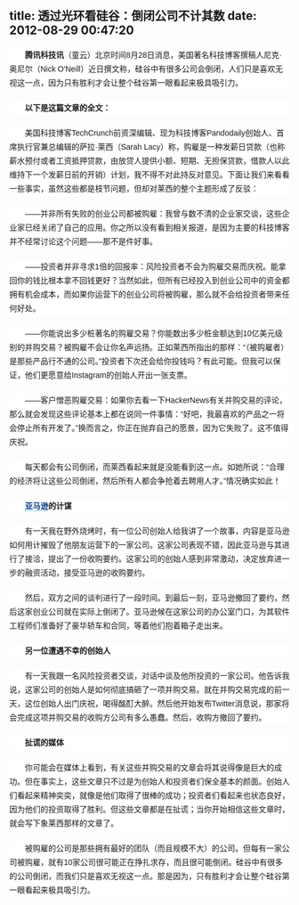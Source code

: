 title: 透过光环看硅谷：倒闭公司不计其数
date: 2012-08-29 00:47:20
---

<p style="margin:20px auto 0px;padding:0px;line-height:25px;font-family:宋体, arial, sans-serif;font-size:14px;white-space:normal;background-color:#FFFFFF;text-indent:2em;">
	<strong>腾讯科技讯</strong>（童云）北京时间8月28日消息，美国著名科技博客撰稿人尼克·奥尼尔（Nick O'Neill）近日撰文称，硅谷中有很多公司会倒闭，人们只是喜欢无视这一点，因为只有胜利才会让整个硅谷第一眼看起来极具吸引力。
</p>
<p style="margin:20px auto 0px;padding:0px;line-height:25px;font-family:宋体, arial, sans-serif;font-size:14px;white-space:normal;background-color:#FFFFFF;text-indent:2em;">
	<strong>以下是这篇文章的全文：</strong>
</p>
<p style="margin:20px auto 0px;padding:0px;line-height:25px;font-family:宋体, arial, sans-serif;font-size:14px;white-space:normal;background-color:#FFFFFF;text-indent:2em;">
	美国科技博客TechCrunch前资深编辑、现为科技博客Pandodaily创始人、首席执行官兼总编辑的萨拉·莱西（Sarah Lacy）称，购雇是一种发薪日贷款（也称薪水预付或者工资抵押贷款，由放贷人提供小额、短期、无担保贷款，借款人以此维持下一个发薪日前的开销）计划，我不得不对此持反对意见。下面让我们来看看一些事实，虽然这些都是枝节问题，但却对莱西的整个主题形成了反驳：
</p>
<p style="margin:20px auto 0px;padding:0px;line-height:25px;font-family:宋体, arial, sans-serif;font-size:14px;white-space:normal;background-color:#FFFFFF;text-indent:2em;">
	——并非所有失败的创业公司都被购雇：我曾与数不清的企业家交谈，这些企业家已经关闭了自己的应用。你之所以没有看到相关报道，是因为主要的科技博客并不经常讨论这个问题——那不是件好事。
</p>
<p style="margin:20px auto 0px;padding:0px;line-height:25px;font-family:宋体, arial, sans-serif;font-size:14px;white-space:normal;background-color:#FFFFFF;text-indent:2em;">
	——投资者并非寻求1倍的回报率：风险投资者不会为购雇交易而庆祝。能拿回你的钱比根本拿不回钱更好？当然如此，但所有已经投入到创业公司中的资金都拥有机会成本，而如果你运营下的创业公司将被购雇，那么就不会给投资者带来任何好处。
</p>
<p style="margin:20px auto 0px;padding:0px;line-height:25px;font-family:宋体, arial, sans-serif;font-size:14px;white-space:normal;background-color:#FFFFFF;text-indent:2em;">
	——你能说出多少桩著名的购雇交易？你能数出多少桩金额达到10亿美元级别的并购交易？被购雇不会让你名声远扬。正如莱西所指出的那样：“（被购雇者）是那些产品行不通的公司。”投资者下次还会给你投钱吗？有此可能。但我可以保证，他们更愿意给Instagram的创始人开出一张支票。
</p>
<p style="margin:20px auto 0px;padding:0px;line-height:25px;font-family:宋体, arial, sans-serif;font-size:14px;white-space:normal;background-color:#FFFFFF;text-indent:2em;">
	——客户憎恶购雇交易：如果你去看一下HackerNews有关并购交易的评论，那么就会发现这些评论基本上都在说同一件事情：“好吧，我最喜欢的产品之一将会停止所有开发了。”换而言之，你正在抛弃自己的愿景，因为它失败了。这不值得庆祝。
</p>
<p style="margin:20px auto 0px;padding:0px;line-height:25px;font-family:宋体, arial, sans-serif;font-size:14px;white-space:normal;background-color:#FFFFFF;text-indent:2em;">
	每天都会有公司倒闭，而莱西看起来就是没能看到这一点。如她所说：“合理的经济将让这些公司倒闭，然后所有人都会争抢着去聘用人才。”情况确实如此！
</p>
<p style="margin:20px auto 0px;padding:0px;line-height:25px;font-family:宋体, arial, sans-serif;font-size:14px;white-space:normal;background-color:#FFFFFF;text-indent:2em;">
	<strong><a class="a-tips-Article-QQ" href="http://stockhtm.finance.qq.com/astock/ggcx/AMZN.OQ.htm" target="_blank" style="color:#0B3B8C;text-decoration:none;border-bottom-width:1px;border-bottom-style:dotted;border-bottom-color:#0781C7;">亚马逊</a>的计谋</strong>
</p>
<p style="margin:20px auto 0px;padding:0px;line-height:25px;font-family:宋体, arial, sans-serif;font-size:14px;white-space:normal;background-color:#FFFFFF;text-indent:2em;">
	有一天我在野外烧烤时，有一位公司创始人给我讲了一个故事，内容是亚马逊如何用计摧毁了他朋友运营下的一家公司。这家公司表现不错，因此亚马逊与其进行了接洽，提出了一份收购要约。这家公司的创始人感到非常激动，决定放弃进一步的融资活动，接受亚马逊的收购要约。
</p>
<p style="margin:20px auto 0px;padding:0px;line-height:25px;font-family:宋体, arial, sans-serif;font-size:14px;white-space:normal;background-color:#FFFFFF;text-indent:2em;">
	然后，双方之间的谈判进行了一段时间。到最后一刻，亚马逊撤回了要约，然后这家创业公司就在实际上倒闭了。亚马逊候在这家公司的办公室门口，为其软件工程师们准备好了豪华轿车和合同，等着他们抱着箱子走出来。
</p>
<p style="margin:20px auto 0px;padding:0px;line-height:25px;font-family:宋体, arial, sans-serif;font-size:14px;white-space:normal;background-color:#FFFFFF;text-indent:2em;">
	<strong>另一位遭遇不幸的创始人</strong>
</p>
<p style="margin:20px auto 0px;padding:0px;line-height:25px;font-family:宋体, arial, sans-serif;font-size:14px;white-space:normal;background-color:#FFFFFF;text-indent:2em;">
	有一天我跟一名风险投资者交谈，对话中谈及他所投资的一家公司。他告诉我说，这家公司的创始人是如何彻底搞砸了一项并购交易。就在并购交易完成的前一天，这位创始人出门庆祝，喝得酩酊大醉。然后他开始发布Twitter消息说，那家将会完成这项并购交易的收购方公司有多么愚蠢。然后，收购方撤回了要约。
</p>
<p style="margin:20px auto 0px;padding:0px;line-height:25px;font-family:宋体, arial, sans-serif;font-size:14px;white-space:normal;background-color:#FFFFFF;text-indent:2em;">
	<strong>扯谎的媒体</strong>
</p>
<p style="margin:20px auto 0px;padding:0px;line-height:25px;font-family:宋体, arial, sans-serif;font-size:14px;white-space:normal;background-color:#FFFFFF;text-indent:2em;">
	你可能会在媒体上看到，有关这些并购交易的文章会将其说得像是巨大的成功。但在事实上，这些文章只不过是为创始人和投资者们保全基本的颜面。创始人们看起来精神奕奕，就像是他们取得了很棒的成功；投资者们看起来也状态良好，因为他们的投资取得了胜利。但这些文章都是在扯谎；当你开始相信这些文章时，就会写下象莱西那样的文章了。
</p>
<p style="margin:20px auto 0px;padding:0px;line-height:25px;font-family:宋体, arial, sans-serif;font-size:14px;white-space:normal;background-color:#FFFFFF;text-indent:2em;">
	被购雇的公司是那些拥有最好的团队（而且规模不大）的公司。但每有一家公司被购雇，就有10家公司很可能正在挣扎求存，而且很可能倒闭。硅谷中有很多的公司倒闭，而我们只是喜欢无视这一点。那是因为，只有胜利才会让整个硅谷第一眼看起来极具吸引力。
</p>